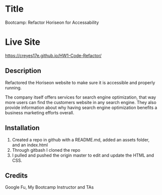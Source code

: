 # Title
 Bootcamp: Refactor Horiseon for Accessability
# Live Site
https://creyes17e.github.io/HW1-Code-Refactor/

## Description 
Refactored the Horiseon website to make sure it is accessible and properly running.

The company itself offers services for search engine optimization, that way more users can
find the customers website in any search engine. They also provide information
about why having search engine optimization benefits a business marketing efforts overall.



## Installation

1. Created a repo in github with a README.md, added an assets folder, and an index.html
2. Through gitbash I cloned the repo
3. I pulled and pushed the origin master to edit and update the HTML and CSS.




## Credits
Google Fu, My Bootcamp Instructor and TAs
